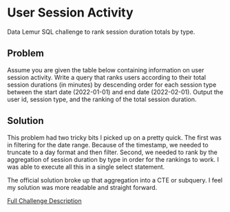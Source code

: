 # User Session Activity

Data Lemur SQL challenge to rank session duration totals by type.

## Problem

Assume you are given the table below containing information on user session activity. Write a query that ranks users according to their total session durations (in minutes) by descending order for each session type between the start date (2022-01-01) and end date (2022-02-01). Output the user id, session type, and the ranking of the total session duration.

## Solution

This problem had two tricky bits I picked up on a pretty quick. The first was in filtering for the date range. Because of the timestamp, we needed to truncate to a day format and then filter. Second, we needed to rank by the aggregation of session duration by type in order for the rankings to work. I was able to execute all this in a single select statement.

The official solution broke up that aggregation into a CTE or subquery. I feel my solution was more readable and straight forward.

[Full Challenge Description](https://datalemur.com/questions/sql-session-activity)